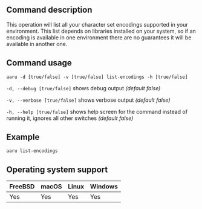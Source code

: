 ## Command description
This operation will list all your character set encodings supported in your environment. This list depends on libraries installed on your system, so if an encoding is available in one environment there are no guarantees it will be available in another one.

## Command usage
```aaru -d [true/false] -v [true/false] list-encodings -h [true/false]``` 

```-d, --debug [true/false]``` shows debug output *(default false)*

```-v, --verbose [true/false]``` shows verbose output *(default false)*

```-h, --help [true/false]``` shows help screen for the command instead of running it, ignores all other switches *(default false)*


## Example
```aaru list-encodings```

## Operating system support
|FreeBSD|macOS|Linux|Windows|
|---|---|---|---|
|Yes|Yes|Yes|Yes|
